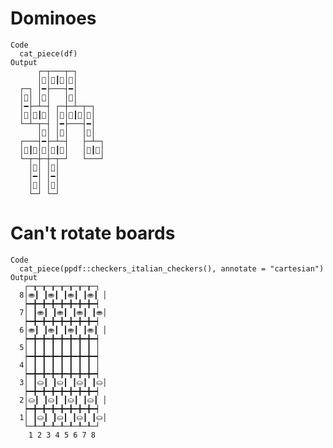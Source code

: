 # Dominoes

    Code
      cat_piece(df)
    Output
          ┌─┬───┬─┐      
          │󼨁│󼨔┃󼨕│󼨂│      
      ┌─┐ │━├───┤━│      
      │󼨄│ │󼨁│   │󼨆│      
      │━├─┴─┤ ┌─┼─┴─┬─┐  
      │󼨄│󼨗┃󼨔│ │󼨆│󼨙┃󼨙│󼨆│  
      └─┴─┬─┤ │━├───┤━│  
          │󼨁│ │󼨅│   │󼨄│  
      ┌───┤━├─┴─┤   ├─┴─┐
      │󼨕┃󼨘│󼨅│󼨘┃󼨘│   │󼨗┃󼨓│
      └─┬─┼─┼─┬─┘   └───┘
        │󼨅│ │󼨅│          
        │━│ │━│          
        │󼨀│ │󼨄│          
        └─┘ └─┘          

# Can't rotate boards

    Code
      cat_piece(ppdf::checkers_italian_checkers(), annotate = "cartesian")
    Output
       ┌─┰─┰─┰─┰─┰─┰─┰─┐
      8│⛂┃ ┃⛂┃ ┃⛂┃ ┃⛂┃ │
       ┝━╋━╋━╋━╋━╋━╋━╋━┥
      7│ ┃⛂┃ ┃⛂┃ ┃⛂┃ ┃⛂│
       ┝━╋━╋━╋━╋━╋━╋━╋━┥
      6│⛂┃ ┃⛂┃ ┃⛂┃ ┃⛂┃ │
       ┝━╋━╋━╋━╋━╋━╋━╋━┥
      5│ ┃ ┃ ┃ ┃ ┃ ┃ ┃ │
       ┝━╋━╋━╋━╋━╋━╋━╋━┥
      4│ ┃ ┃ ┃ ┃ ┃ ┃ ┃ │
       ┝━╋━╋━╋━╋━╋━╋━╋━┥
      3│ ┃⛀┃ ┃⛀┃ ┃⛀┃ ┃⛀│
       ┝━╋━╋━╋━╋━╋━╋━╋━┥
      2│⛀┃ ┃⛀┃ ┃⛀┃ ┃⛀┃ │
       ┝━╋━╋━╋━╋━╋━╋━╋━┥
      1│ ┃⛀┃ ┃⛀┃ ┃⛀┃ ┃⛀│
       └─┸─┸─┸─┸─┸─┸─┸─┘
        1 2 3 4 5 6 7 8 


